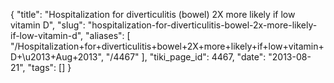 {
    "title": "Hospitalization for diverticulitis (bowel) 2X more likely if low vitamin D",
    "slug": "hospitalization-for-diverticulitis-bowel-2x-more-likely-if-low-vitamin-d",
    "aliases": [
        "/Hospitalization+for+diverticulitis+bowel+2X+more+likely+if+low+vitamin+D+\u2013+Aug+2013",
        "/4467"
    ],
    "tiki_page_id": 4467,
    "date": "2013-08-21",
    "tags": []
}
